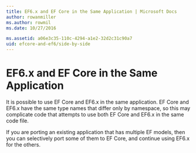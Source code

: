 ```yaml
---
title: EF6.x and EF Core in the Same Application | Microsoft Docs
author: rowanmiller
ms.author: rowmil
ms.date: 10/27/2016

ms.assetid: a06e3c35-110c-4294-a1e2-32d2c31c90a7
uid: efcore-and-ef6/side-by-side
---
```

# EF6.x and EF Core in the Same Application

It is possible to use EF Core and EF6.x in the same application. EF Core and EF6.x have the same type names that differ only by namespace, so this may complicate code that attempts to use both EF Core and EF6.x in the same code file.

If you are porting an existing application that has multiple EF models, then you can selectively port some of them to EF Core, and continue using EF6.x for the others.

